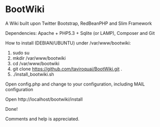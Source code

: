 BootWiki
========

A Wiki built upon Twitter Bootstrap, RedBeanPHP and Slim Framework

Dependencies: Apache + PHP5.3 + Sqlite (or LAMP), Composer and Git

How to install (DEBIAN/UBUNTU) under /var/www/bootwiki:

1. sudo su
2. mkdir /var/www/bootwiki
3. cd /var/www/bootwiki
4. git clone https://github.com/taviroquai/BootWiki.git .
5. ./install_bootwiki.sh

Open config.php and change to your configuration, including MAIL configuration

Open http://localhost/bootwiki/install

Done!

Comments and help is appreciated.
